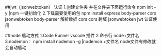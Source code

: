 ##jwt（jsonwebtoken） 认证 1.创建文件夹 并在文件夹下面运行命令
npm init -y |npm 一键初始化 2.下载需要使用的包
npm install express
body-parser cors jsonwebtoken
body-parser 解析数据
cors cors 跨域
jsonwebtoken jwt 认证使用

##node 启动方式
1.Code Runner vscode 插件
 2.命令行 node+文件名
 3.nodemon： npm install nodemon -g  |nodemon +文件名  node文件有修改就会自动启动
